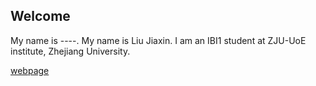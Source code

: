 ## Welcome 

My name is ----. 
My name is Liu Jiaxin. 
I am an IBI1 student at ZJU-UoE institute, Zhejiang University.

[webpage](https://c.zju.edu.cn) 
